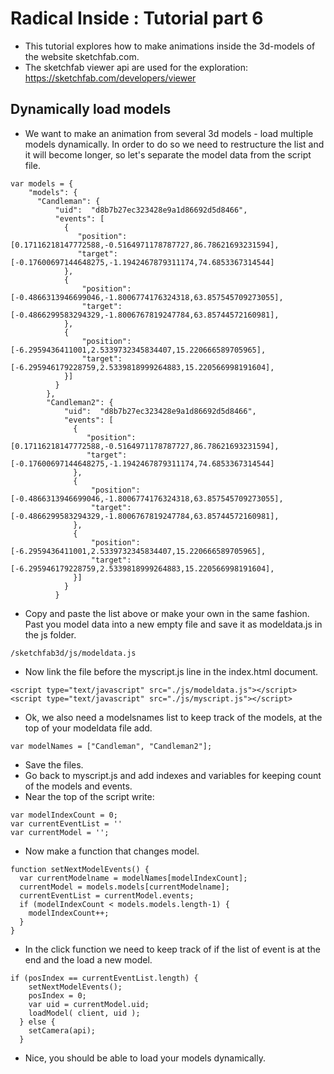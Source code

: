 # Radical Inside : Tutorial part 6

- This tutorial explores how to make animations inside the 3d-models of the website sketchfab.com.
- The sketchfab viewer api are used for the exploration: https://sketchfab.com/developers/viewer

##  Dynamically load models
-  We want to make an animation from several 3d models - load multiple models dynamically. In order to do so we need to restructure the list and it will become longer, so let's separate the model data from the script file. 
```
var models = {
    "models": {
      "Candleman": {
          "uid":  "d8b7b27ec323428e9a1d86692d5d8466",
          "events": [
            {
               "position": [0.17116218147772588,-0.5164971178787727,86.78621693231594],
               "target": [-0.17600697144648275,-1.1942467879311174,74.6853367314544]
            },
            {
                "position": [-0.4866313946699046,-1.8006774176324318,63.857545709273055],
                "target": [-0.4866299583294329,-1.8006767819247784,63.85744572160981],
            },
            {
                "position": [-6.2959436411001,2.5339732345834407,15.220666589705965],
                "target": [-6.295946179228759,2.5339818999264883,15.220566998191604],
            }]
          }
        },
        "Candleman2": {
            "uid":  "d8b7b27ec323428e9a1d86692d5d8466",
            "events": [
              {
                 "position": [0.17116218147772588,-0.5164971178787727,86.78621693231594],
                 "target": [-0.17600697144648275,-1.1942467879311174,74.6853367314544]
              },
              {
                  "position": [-0.4866313946699046,-1.8006774176324318,63.857545709273055],
                  "target": [-0.4866299583294329,-1.8006767819247784,63.85744572160981],
              },
              {
                  "position": [-6.2959436411001,2.5339732345834407,15.220666589705965],
                  "target": [-6.295946179228759,2.5339818999264883,15.220566998191604],
              }]
            }
          }
```
- Copy and paste the list above or make your own in the same fashion. Past you model data into a new empty file and save it as modeldata.js in the js folder. 
```
/sketchfab3d/js/modeldata.js
```
- Now link the file before the myscript.js line in the index.html document. 
```
<script type="text/javascript" src="./js/modeldata.js"></script>
<script type="text/javascript" src="./js/myscript.js"></script>
```
- Ok, we also need a modelsnames list to keep track of the models, at the top of your modeldata file add. 
```
var modelNames = ["Candleman", "Candleman2"];
```
- Save the files. 
- Go back to myscript.js and add indexes and variables for keeping count of the models and events. 
- Near the top of the script write: 
```
var modelIndexCount = 0;
var currentEventList = ''
var currentModel = ''; 
```
- Now make a function that changes model. 
```
function setNextModelEvents() {
  var currentModelname = modelNames[modelIndexCount];
  currentModel = models.models[currentModelname];
  currentEventList = currentModel.events;
  if (modelIndexCount < models.models.length-1) {
    modelIndexCount++;
  }
}
```
-  In the click function we need to keep track of if the list of event is at the end and the load a new model. 
```
if (posIndex == currentEventList.length) {
    setNextModelEvents();
    posIndex = 0;
    var uid = currentModel.uid;
    loadModel( client, uid );
  } else {
    setCamera(api);
  }
```
- Nice, you should be able to load your models dynamically.

